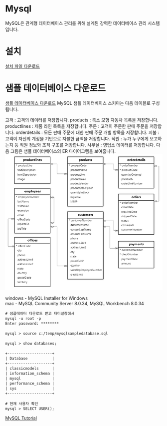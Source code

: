 
# Mysql

MySQL은 관계형 데이터베이스 관리를 위해 설계된 강력한 데이터베이스 관리 시스템입니다. 

# 설치
[설치 파일 다운로드](https://dev.mysql.com/downloads/)


# 샘플 데이터베이스 다운로드
[샘플 데이터베이스 다운로드](/data/mysqlsampledatabase.sql)
MySQL 샘플 데이터베이스 스키마는 다음 테이블로 구성됩니다.

고객 : 고객의 데이터를 저장합니다.
products : 축소 모형 자동차 목록을 저장합니다.
productlines : 제품 라인 목록을 저장합니다.
주문 : 고객이 주문한 판매 주문을 저장합니다.
orderdetails : 모든 판매 주문에 대한 판매 주문 개별 항목을 저장합니다.
지불 : 고객이 자신의 계정을 기반으로 지불한 금액을 저장합니다.
직원 : 누가 누구에게 보고하는지 등 직원 정보와 조직 구조를 저장합니다.
사무실 : 영업소 데이터를 저장합니다.
다음 그림은 샘플 데이터베이스의 ER 다이어그램을 보여줍니다.
![git](/img/mysql-sample-database.png)

windows - MySQL Installer for Windows  
mac - MySQL Community Server 8.0.34, MySQL Workbench 8.0.34


```
# 샘플데이터 다운로드 받고 터미널창에서
mysql -u root -p
Enter password: ********

mysql > source c:/temp/mysqlsampledatabase.sql

mysql > show databases;

+--------------------+
| Database           |
+--------------------+
| classicmodels      |
| information_schema |
| mysql              |
| performance_schema |
| sys                |
+--------------------+

# 현재 사용자 확인
mysql > SELECT USER();
```

[MySQL Tutorial ](https://www.mysqltutorial.org/)

